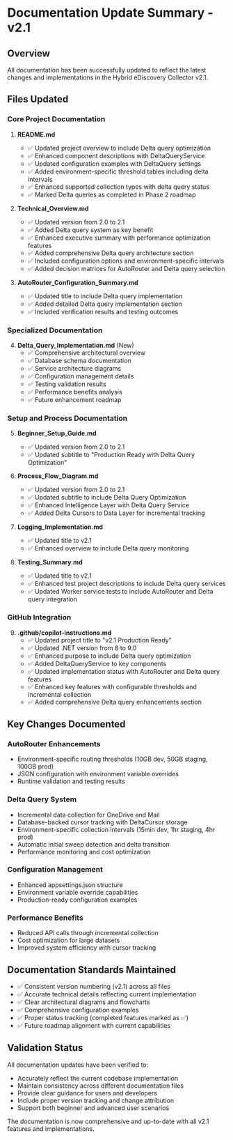 # Documentation Update Summary - v2.1

## Overview

All documentation has been successfully updated to reflect the latest changes and implementations in the Hybrid eDiscovery Collector v2.1.

## Files Updated

### Core Project Documentation

1. **README.md**

   - ✅ Updated project overview to include Delta query optimization
   - ✅ Enhanced component descriptions with DeltaQueryService
   - ✅ Updated configuration examples with DeltaQuery settings
   - ✅ Added environment-specific threshold tables including delta intervals
   - ✅ Enhanced supported collection types with delta query status
   - ✅ Marked Delta queries as completed in Phase 2 roadmap

2. **Technical_Overview.md**

   - ✅ Updated version from 2.0 to 2.1
   - ✅ Added Delta query system as key benefit
   - ✅ Enhanced executive summary with performance optimization features
   - ✅ Added comprehensive Delta query architecture section
   - ✅ Included configuration options and environment-specific intervals
   - ✅ Added decision matrices for AutoRouter and Delta query selection

3. **AutoRouter_Configuration_Summary.md**
   - ✅ Updated title to include Delta query implementation
   - ✅ Added detailed Delta query implementation section
   - ✅ Included verification results and testing outcomes

### Specialized Documentation

4. **Delta_Query_Implementation.md** (New)
   - ✅ Comprehensive architectural overview
   - ✅ Database schema documentation
   - ✅ Service architecture diagrams
   - ✅ Configuration management details
   - ✅ Testing validation results
   - ✅ Performance benefits analysis
   - ✅ Future enhancement roadmap

### Setup and Process Documentation

5. **Beginner_Setup_Guide.md**

   - ✅ Updated version from 2.0 to 2.1
   - ✅ Updated subtitle to "Production Ready with Delta Query Optimization"

6. **Process_Flow_Diagram.md**

   - ✅ Updated version from 2.0 to 2.1
   - ✅ Updated subtitle to include Delta Query Optimization
   - ✅ Enhanced Intelligence Layer with Delta Query Service
   - ✅ Added Delta Cursors to Data Layer for incremental tracking

7. **Logging_Implementation.md**

   - ✅ Updated title to v2.1
   - ✅ Enhanced overview to include Delta query monitoring

8. **Testing_Summary.md**
   - ✅ Updated title to v2.1
   - ✅ Enhanced test project descriptions to include Delta query services
   - ✅ Updated Worker service tests to include AutoRouter and Delta query integration

### GitHub Integration

9. **.github/copilot-instructions.md**
   - ✅ Updated project title to "v2.1 Production Ready"
   - ✅ Updated .NET version from 8 to 9.0
   - ✅ Enhanced purpose to include Delta query optimization
   - ✅ Added DeltaQueryService to key components
   - ✅ Updated implementation status with AutoRouter and Delta query features
   - ✅ Enhanced key features with configurable thresholds and incremental collection
   - ✅ Added comprehensive Delta query enhancements section

## Key Changes Documented

### AutoRouter Enhancements

- Environment-specific routing thresholds (10GB dev, 50GB staging, 100GB prod)
- JSON configuration with environment variable overrides
- Runtime validation and testing results

### Delta Query System

- Incremental data collection for OneDrive and Mail
- Database-backed cursor tracking with DeltaCursor storage
- Environment-specific collection intervals (15min dev, 1hr staging, 4hr prod)
- Automatic initial sweep detection and delta transition
- Performance monitoring and cost optimization

### Configuration Management

- Enhanced appsettings.json structure
- Environment variable override capabilities
- Production-ready configuration examples

### Performance Benefits

- Reduced API calls through incremental collection
- Cost optimization for large datasets
- Improved system efficiency with cursor tracking

## Documentation Standards Maintained

- ✅ Consistent version numbering (v2.1) across all files
- ✅ Accurate technical details reflecting current implementation
- ✅ Clear architectural diagrams and flowcharts
- ✅ Comprehensive configuration examples
- ✅ Proper status tracking (completed features marked as ✅)
- ✅ Future roadmap alignment with current capabilities

## Validation Status

All documentation updates have been verified to:

- Accurately reflect the current codebase implementation
- Maintain consistency across different documentation files
- Provide clear guidance for users and developers
- Include proper version tracking and change attribution
- Support both beginner and advanced user scenarios

The documentation is now comprehensive and up-to-date with all v2.1 features and implementations.
